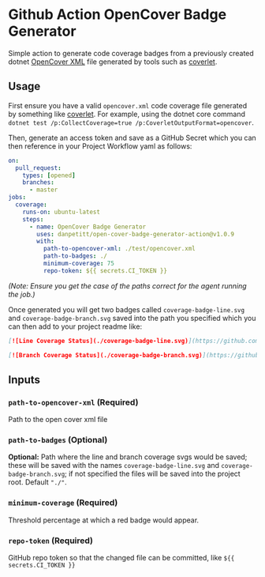 # Github Action OpenCover Badge Generator

Simple action to generate code coverage badges from a previously created dotnet [OpenCover XML](https://github.com/OpenCover/opencover) file generated by tools such as [coverlet](https://github.com/tonerdo/coverlet).

## Usage

First ensure you have a valid `opencover.xml` code coverage file generated by something like [coverlet](https://github.com/tonerdo/coverlet). For example, using the dotnet core command `dotnet test /p:CollectCoverage=true /p:CoverletOutputFormat=opencover`.

Then, generate an access token and save as a GitHub Secret which you can then reference in your Project Workflow yaml as follows:

```yaml
on:
  pull_request:
    types: [opened]
    branches:
      - master
jobs:
  coverage:
    runs-on: ubuntu-latest
    steps:
      - name: OpenCover Badge Generator
        uses: danpetitt/open-cover-badge-generator-action@v1.0.9
        with:
          path-to-opencover-xml: ./test/opencover.xml
          path-to-badges: ./
          minimum-coverage: 75
          repo-token: ${{ secrets.CI_TOKEN }}
```

_(Note: Ensure you get the case of the paths correct for the agent running the job.)_

Once generated you will get two badges called `coverage-badge-line.svg` and `coverage-badge-branch.svg` saved into the path you specified which you can then add to your project readme like:

```markdown
[![Line Coverage Status](./coverage-badge-line.svg)](https://github.com/danpetitt/open-cover-badge-generator-action/)

[![Branch Coverage Status](./coverage-badge-branch.svg)](https://github.com/danpetitt/open-cover-badge-generator-action/)
```

## Inputs

### `path-to-opencover-xml` (Required)

Path to the open cover xml file

### `path-to-badges` (Optional)

**Optional:** Path where the line and branch coverage svgs would be saved; these will be saved with the names `coverage-badge-line.svg` and `coverage-badge-branch.svg`; if not specified the files will be saved into the project root. Default `"./"`.

### `minimum-coverage` (Required)

Threshold percentage at which a red badge would appear.

### `repo-token` (Required)

GitHub repo token so that the changed file can be committed, like `${{ secrets.CI_TOKEN }}`
